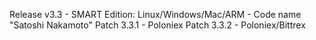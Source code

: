 Release v3.3 - SMART Edition: Linux/Windows/Mac/ARM - Code name "Satoshi Nakamoto"
Patch 3.3.1 - Poloniex
Patch 3.3.2 - Poloniex/Bittrex


